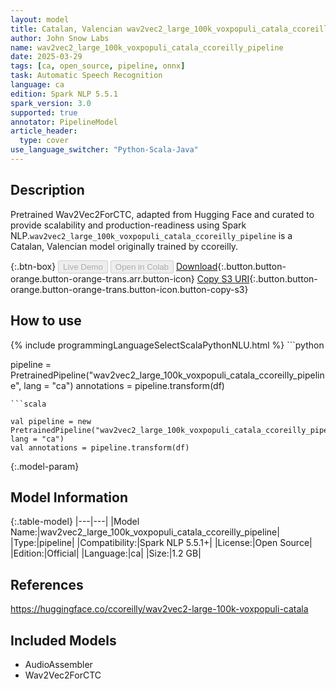 ```yaml
---
layout: model
title: Catalan, Valencian wav2vec2_large_100k_voxpopuli_catala_ccoreilly_pipeline pipeline Wav2Vec2ForCTC from ccoreilly
author: John Snow Labs
name: wav2vec2_large_100k_voxpopuli_catala_ccoreilly_pipeline
date: 2025-03-29
tags: [ca, open_source, pipeline, onnx]
task: Automatic Speech Recognition
language: ca
edition: Spark NLP 5.5.1
spark_version: 3.0
supported: true
annotator: PipelineModel
article_header:
  type: cover
use_language_switcher: "Python-Scala-Java"
---
```


## Description

Pretrained Wav2Vec2ForCTC, adapted from Hugging Face and curated to provide scalability and production-readiness using Spark NLP.`wav2vec2_large_100k_voxpopuli_catala_ccoreilly_pipeline` is a Catalan, Valencian model originally trained by ccoreilly.

{:.btn-box}
<button class="button button-orange" disabled>Live Demo</button>
<button class="button button-orange" disabled>Open in Colab</button>
[Download](https://s3.amazonaws.com/auxdata.johnsnowlabs.com/public/models/wav2vec2_large_100k_voxpopuli_catala_ccoreilly_pipeline_ca_5.5.1_3.0_1743279265902.zip){:.button.button-orange.button-orange-trans.arr.button-icon}
[Copy S3 URI](s3://auxdata.johnsnowlabs.com/public/models/wav2vec2_large_100k_voxpopuli_catala_ccoreilly_pipeline_ca_5.5.1_3.0_1743279265902.zip){:.button.button-orange.button-orange-trans.button-icon.button-copy-s3}

## How to use



<div class="tabs-box" markdown="1">
{% include programmingLanguageSelectScalaPythonNLU.html %}
```python

pipeline = PretrainedPipeline("wav2vec2_large_100k_voxpopuli_catala_ccoreilly_pipeline", lang = "ca")
annotations =  pipeline.transform(df)   

```
```scala

val pipeline = new PretrainedPipeline("wav2vec2_large_100k_voxpopuli_catala_ccoreilly_pipeline", lang = "ca")
val annotations = pipeline.transform(df)

```
</div>

{:.model-param}
## Model Information

{:.table-model}
|---|---|
|Model Name:|wav2vec2_large_100k_voxpopuli_catala_ccoreilly_pipeline|
|Type:|pipeline|
|Compatibility:|Spark NLP 5.5.1+|
|License:|Open Source|
|Edition:|Official|
|Language:|ca|
|Size:|1.2 GB|

## References

https://huggingface.co/ccoreilly/wav2vec2-large-100k-voxpopuli-catala

## Included Models

- AudioAssembler
- Wav2Vec2ForCTC
